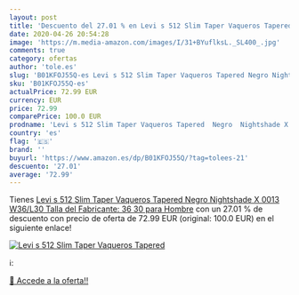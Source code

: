 ```yaml
---
layout: post
title: 'Descuento del 27.01 % en Levi s 512 Slim Taper Vaqueros Tapered  '
date: 2020-04-26 20:54:28
image: 'https://m.media-amazon.com/images/I/31+BYuflksL._SL400_.jpg'
comments: true
category: ofertas
author: 'tole.es'
slug: 'B01KFOJ55Q-es Levi s 512 Slim Taper Vaqueros Tapered Negro Nightshade X...'
sku: 'B01KFOJ55Q-es'
actualPrice: 72.99 EUR
currency: EUR
price: 72.99
comparePrice: 100.0 EUR
prodname: 'Levi s 512 Slim Taper Vaqueros Tapered  Negro  Nightshade X 0013   W36/L30  Talla del Fabricante: 36 30  para Hombre'
country: 'es'
flag: '🇪🇸'
brand: ''
buyurl: 'https://www.amazon.es/dp/B01KFOJ55Q/?tag=tolees-21'
descuento: '27.01'
average: '72.99'
---
```


Tienes [Levi s 512 Slim Taper Vaqueros Tapered  Negro  Nightshade X 0013   W36/L30  Talla del Fabricante: 36 30  para Hombre](https://www.amazon.es/dp/B01KFOJ55Q/?tag=tolees-21) con un 27.01 % de descuento con precio de oferta de 72.99 EUR (original: 100.0 EUR) en el siguiente enlace!

[![Levi s 512 Slim Taper Vaqueros Tapered  ](https://m.media-amazon.com/images/I/31+BYuflksL._SL400_.jpg)](https://www.amazon.es/dp/B01KFOJ55Q/?tag=tolees-21)

ℹ️:


[🛒 Accede a la oferta!!](https://www.amazon.es/dp/B01KFOJ55Q/?tag=tolees-21)
